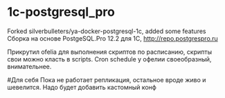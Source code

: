 # 1c-postgresql_pro
Forked silverbulleters/ya-docker-postgresql-1c, added some features
Сборка на основе PostgeSQL.Pro 12.2 для 1С, http://repo.postgrespro.ru

Прикрутил ofelia для выполнения скриптов по расписанию, скрипты свои можно класть в scripts. Cron schedule у офелии своеобразный, внимательнее.

#Для себя
Пока не работает репликация, остальное вроде живо и шевелится.
Надо будет добавить кастомный конф
